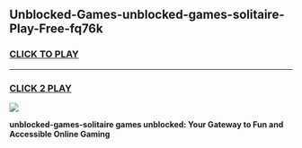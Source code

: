 
## Unblocked-Games-unblocked-games-solitaire-Play-Free-fq76k
<h3>
<a href="https://premium76.site?title=unblocked-games-solitaire&ref=23A">CLICK TO PLAY</a></h3>
<hr>

<h3>
<a href="https://premium76.site?title=unblocked-games-solitaire&ref=23A">CLICK 2 PLAY</a>
  
</h3>

<a href="https://premium76.site?title=unblocked-games-solitaire&ref=23A"><img src="https://clearcache.store/games.png"></a>


**unblocked-games-solitaire games unblocked: Your Gateway to Fun and Accessible Online Gaming**
